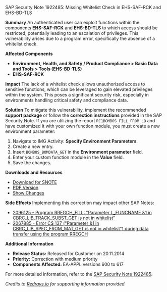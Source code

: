 SAP Security Note 1922485: Missing Whitelist Check in EHS-SAF-RCK and EHS-BD-TLS

**Summary**
An authenticated user can exploit functions within the components **EHS-SAF-RCK** and **EHS-BD-TLS** to which access should be restricted, potentially leading to an escalation of privileges. This vulnerability arises due to a program error, specifically the absence of a whitelist check.

**Affected Components**
- **Environment, Health, and Safety / Product Compliance > Basic Data and Tools > Tools (EHS-BD-TLS)**
- **EHS-SAF-RCK**

**Impact**
The lack of a whitelist check allows unauthorized access to sensitive functions, which can be leveraged to gain elevated privileges within the system. This poses a significant security risk, especially in environments handling critical safety and compliance data.

**Solution**
To mitigate this vulnerability, implement the recommended **support package** or follow the **correction instructions** provided in the SAP Security Note. If you are utilizing the report `RC1BOMBOS_FILL_FROM_LO` and have customized it with your own function module, you must create a new environment parameter:

1. Navigate to IMG Activity: **Specify Environment Parameters**.
2. Create a new entry.
3. Insert `BOMBOS_BOMDATA_GET` in the **Environment parameter** field.
4. Enter your custom function module in the **Value** field.
5. Save the changes.

**Downloads and Resources**
- [Download for SNOTE](https://me.sap.com/notes/0040000011359072017)
- [PDF Version](https://userapps.support.sap.com/sap/support/sfm/notes/print/0001922485?language=en-US&token=D04D4C6BDE41A1D0F6A4343052084BC6)
- [Show Changes](https://me.sap.com/notesLatestChanges/0001922485/E/diff)

**Side Effects**
Implementing this correction may impact other SAP Notes:
- [2096125 - Program RREGCH_FILL: "Parameter L_FUNCNAME &1 in CBRC_LIB_TRACK_SUBST_GET is not in whitelist"](https://me.sap.com/notes/0002096125)
- [2067885 - Error C$ 137 ("Parameter &1 in CBRC_LIB_SPEC_FROM_MAT_GET is not in whitelist") during data transfer using the program RREGCH](https://me.sap.com/notes/0002067885)

**Additional Information**
- **Release Status:** Released for Customer on 20.11.2014
- **Priority:** Correction with medium priority
- **Components Affected:** EA-APPL versions 600 to 617

For more detailed information, refer to the [SAP Security Note 1922485](https://me.sap.com/notes/0001922485).

*Credits to [Redrays.io](https://redrays.io) for supporting information provided.*